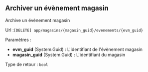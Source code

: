 ## <span id='archiver'>Archiver un évènement magasin</span>

Archive un évènement magasin

Url :`[DELETE] app/magasins/{magasin_guid}/evenements/{evm_guid}`

Paramètres : 

- **evm_guid** (System.Guid) : L'identifiant de l'évènement magasin
- **magasin_guid** (System.Guid) : L'identifiant du magasin

Type de retour : `bool`

